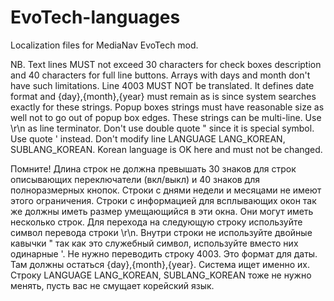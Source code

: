 # EvoTech-languages
Localization files for MediaNav EvoTech mod.

NB. Text lines MUST not exceed 30 characters for check boxes description and 40 characters for full line buttons.
Arrays with days and month don't have such limitations.
Line 4003 MUST NOT be translated. It defines date format and {day},{month},{year} must remain as is since system searches exactly for these strings. Popup boxes strings must have reasonable size as well not to go out of popup box edges. These strings can be multi-line. Use \r\n as line terminator. Don't use double quote " since it is special symbol. Use quote ' instead.
Don't modify line LANGUAGE LANG_KOREAN, SUBLANG_KOREAN. Korean language is OK here and must not be changed.

Помните! Длина строк не должна превышать 30 знаков для строк описывающих переключатели (вкл/выкл) и 40 знаков для полноразмерных кнопок. Строки с днями недели и месяцами не имеют этого ограничения. Строки с информацией для всплывающих окон так же должны иметь размер умещающийся в эти окна. Они могут иметь несколько строк. Для перехода на следующую строку используйте символ перевода строки \r\n. Внутри строки не используйте двойные кавычки " так как это служебный символ, используйте вместо них одинарные '.
Не нужно переводить строку 4003. Это формат для даты. Там должны остаться {day},{month},{year}. Система ищет именно их.
Строку LANGUAGE LANG_KOREAN, SUBLANG_KOREAN тоже не нужно менять, пусть вас не смущает корейский язык.
